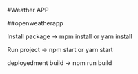 #Weather APP

##openweatherapp

Install package -> mpm install or yarn install

Run project -> npm start or yarn start

deployedment build -> npm run build